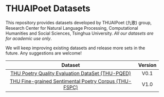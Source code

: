 THUAIPoet Datasets
==========
This repository provides datasets developed by THUAIPoet (九歌) group, Research Center for Natural Language Processing, Computational Humanities and Social Sciences, Tsinghua University. *All our datasets are for academic use only*.

We will keep improving existing datasets and release more sets in the future. Any suggestions are welcome!

| Dataset | Version |
|:---:|:---:|
| [THU Poetry Quality Evaluation DataSet (THU-PQED)](PQED/) | V0.1 |
| [THU Fine-grained Sentimental Poetry Corpus (THU-FSPC)](FSPC/) | V1.0 |

